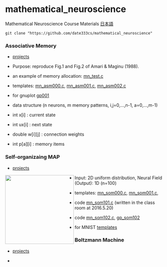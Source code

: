 ﻿# mathematical_neuroscience
Mathematical Neuroscience Course Materials [日本語](READMEj.md)

    git clone "https://github.com/date333cs/mathematical_neuroscience"


### Associative Memory

- [projects](./docs/project160415associative.pdf)

- Purpose: reproduce Fig.1 and Fig.2 of Amari & Maginu (1988).

- an example of memory allocation:  [mn_test.c](mn_test.c)
- templates: [mn_asm000.c](mn_asm000.c), [mn_asm001.c](mn_asm002.c), [mn_asm002.c](mn_asm002.c)
- for gnuplot [gp001](gp001)
- data structure (n neurons, m memory patterns, i,j=0,...,n-1, a=0,...,m-1)
 - int x[i] :  current state
 - int ux[i] : next state 
 - double w[i][j] : connection weights
 - int p[a][i] : memory items

### Self-organizaing MAP

- [projects](./docs/project160513neural_som.pdf)

<img src="https://github.com/date333cs/mathematical_neuroscience/blob/master/result_som_102.png" height="220px" align="left">

- Input: 2D uniform distribution, Neural Field (Output): 1D (n=100)

- templates: [mn_som000.c](mn_som000.c), [mn_som001.c](mn_som001.c),
- code [mn_som101.c](mn_som101.c) (written in the class room at 2016.5.20)
- code [mn_som102.c](mn_som102.c), [gp_som102](gp_som102)

- for MNIST [templates](http://www.cs.miyazaki-u.ac.jp/~date/lectures/2015neural/mnist/index.html)


### Boltzmann Machine

- [projects](./docs/project160610bolzmann.pdf)

+



